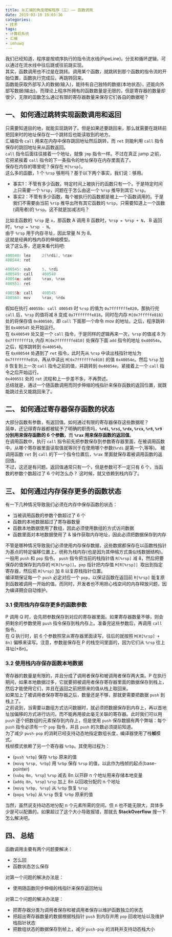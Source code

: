 ```yaml
---
title: 从汇编的角度理解程序（三）—— 函数调用
date: 2019-03-10 15:03:36
categories:
- 技术
tags:
- 计算机系统
- 汇编
- imhuwq
---
```


我们已经知道，程序是按顺序执行的指令流水线(PipeLine)。分支和循环逻辑，可以通过在流水线中往后跳或往前跳实现。  
其实，函数调用也不过是在跳转。调用某个函数，就跳转到那个函数的指令流的开始位置，函数执行完成后，再跳转回来。  
函数能获取外部写入的数据(输入)，能持有自己独特的数据(本地状态)，还能向外部写数据(输出)。而理论上程序所拥有的函数数量是无限的，但是寄存器的数量却很少，无限的函数怎么通过有限的寄存器数量来保存它们各自的数据呢？
<!--more-->  

## 一、 如何通过跳转实现函数调用和返回
只需要知道目的地，就能实现跳转了。但是如果还要跳回来，那么就需要在跳转前把回来时的地址保存在一个跳转后也能读取到的地方。  
汇编指令 `call` 用来在内存中保存跳回地址然后跳转，而 `ret` 则能利用 `call` 指令保存的跳回地址来从函数返回。  
`call` 指令后面往往接着一个地址，就像 `jmp` 指令一样。不过在真正 jump 之前，它把紧挨着 `call` 指令的下一条指令的地址保存在内存里面去了。  
保存在内存的哪里呢？保存在 `M[%rsp]`。  
这么多的函数，1 个 `%rsp` 够用吗？基于以下两个事实，我们说：够用。  
- 事实1：不管有多少函数，特定时间上被执行的函数只有一个。于是特定时间上只需要一个 `%rsp`，问题在于怎么由这一个 `%rsp` 推导到其它 `%rsp`。
- 事实2：不管有多少函数，每个被执行的函数都是被上一个函数调用的。于是我们不需要由当前 `%rsp` 推导出所有其它函数的 `%rsp`，只需要知道上一个函数(调用者)的 `%rsp`。这不就是加减法吗？   

比如主函数的` %rsp` 是 `x`，那函数 A 调用 B 函数时，`%rsp = %rsp + N`， B 返回时，`%rsp = %rsp - N`。  
由于 `%rsp` 用于内存寻址，因此常量 N 为 8。  
这就是经典的栈内存的伸缩模型。  
说了这么多，还是来看代码吧:  
```c
400540: lea     2(%rdi), %rax
400544: ret

400545: sub     5, %rdi
400549: call    400540
40054e: add     %rax, %rax
400551: ret

40055b: call    400545
400560: mov     %rax, %rdx
```
假如在执行 `40055b: call 400545` 时 `%rsp` 的值为 `0x7fffffffe820`，那执行完 `call` 后，`%rsp` 的值将减 8 变成 `0x7fffffffe818`，同时在内存 `M[0x7fffffe818]` 处的将保存值 `0x400560`，即 `call` 下面那一个命令 mov 的地址。之后，程序跳转到 `0x400545` 处开始运行。  
在 `0x400549` 处又是一个 `call` 指令，于是同样的逻辑再来一次，`%rsp` 的值减 8 为 `0x7fffffff10`, 内存 `M[0x7fffffffe810]` 处保存下面 `add` 指令的地址 `0x40054e`。之后，程序跳转到 `0x400540`。  
在 `0x400544`  处遇到了 `ret` 指令，此时先从 `%rsp` 中读出栈指针地址为 `0x7fffffffe810`，再从中读出 `M[0x7fffffffe810]` 的值 `0x40054e`。然后 `%rsp` 加 8 恢复到上一次 `call` 指令之前的值，并跳转到 `0x40054e`，紧接着上一个 `call` 指令之后开始运行。  
`0x400551` 处的 `ret` 流程和上一步差不多，不再赘述。  
总结就是，通过一个随函数调用而同步伸缩的栈指针来保存函数的返回位置，就既能跳过去又能跳回来了。  

## 二、 如何通过寄存器保存函数的状态  
大部分函数有参数，有返回值。如何通过有限的寄存器保存这些数据呢？  
简单，还记得寄存器都被赋予了明确的职责吗，**`%rdi`, `%rsi`, `%rdx`, `%rcx`, `%r8`, `%r9` 分别用来保存函数的 6 个参数**，而 **`%rax` 用来保存函数的返回值**。  
在调用函数中，执行 `call` 指令前先把参数保存到参数寄存器里面，在被调用函数中，从哪个寄存器里面读取值就等同于在使用哪个参数(`%rdi` 是第一个,等等)。
被调用函数 `ret` 到 `call` 的下一个指令位置后，`%rax` 里面就保存着被调用函数的返回值。  
不过，这还是有问题。返回值通常只有一个，但是参数可不一定只有 6 个，当函数的参数个数超过了 6 个时怎么办？
这时候，就又依赖到栈内存了。  

## 三、 如何通过内存保存更多的函数状态
有一下几种情况导致我们必须在内存中保存函数的状态：
- 当被调用函数的参数个数超过了 6 个
- 函数的本地数据超过了寄存器数量
- 函数本地数据使用了数组，因此必须使用数组的方式访问数据
- 函数里面对本地数据使用了 & 操作获取内存地址，因此必须把数据保存到内存

不管是哪种情况导致我们必须使用内存保存数据，这些数据都保存在以函数栈指针为基点的特定偏移位置上，统称为栈内存(也是因为其伸缩方式类似栈数据结构)。  
一般用 `push` 和 `pop` 指令。 `push` 指令把当前的栈指针值 `R[%rsp]` 减 8，然后把要保存的值保存到内存的 `M[R[%rsp]]`。`pop` 指针把内存值 `M[R[%rsp]] `取出到指定寄存器，然后把 `R[%rsp]` 加 8 以复原栈指针位置。  
编译期保证每一个 `push` 必定对应一个 `pop`，以保证函数在返回前 `R[%rsp]` 能复原到函数被调用一开始的值。而同时，开发者也不用担心栈空间的内存释放问题，因为编译期会自动维护。  

### 3.1 使用栈内存保存更多的函数参数
P 调用 Q 时，会先把参数保存到对应的寄存器里面。如果寄存器数量不够，则会把剩余的参数使用 `push` 指令保存到栈内存上。准备完这些参数后，再调用 `call` 指令。  
在 Q 执行时，前 6 个参数照常从寄存器里面读写，往后的就按照 `M[R[%rsp] + 8n]` 偏移来读写。注意，参数是保存在 P 的栈空间里面的，因为它们从 `%rsp` 往上寻址(+8n)。  

### 3.2 使用栈内存保存函数本地数据
寄存器的数量是有限的，并且分成了调用者保存和被调用者保存两大类。P 在执行期间，如果本地数据过多，它就要把被调用者保存寄存器里面的数据保存到栈上，然后才能使用它们，并且在返回之前把原来的值从栈上取回来。  
如果加上了被调用者保存寄存器之后，数量还是不够，那就更需要把数据 `push` 到栈上了。  
之前说到，当需要以数组方式访问数据时，就必须把数据保存到内存上，再以首地址加偏移的方式进行访问，而不能再用彼此毫无关联的寄存器。此时我们可以用 `push` 逐个把数组的元素保存到内存上，但是使用 `push` 保存数据有两个弊端：每个 `push` 指令必须有一个 `pop` 指令，并且 `push` 的次数必须提前知道。  
为了减少 `push-pop` 的消耗已经支持动态地指定数组长度，编译器使用了栈**帧**模式。  
栈帧模式依赖了另一个寄存器 `%rbp`。其使用过程为：
- (`push %rbp`) 保存 `%rbp` 原来的值
- (`movq %rsp, %rbp`) 用 `%rbp` 保存 `%rsp` 的值，以此作为栈帧的起点(base-pointer)
- (`subq 8n, %rsp`) `%rsp` 减去 8n 以开辟 n 个地址用来存储本地变量
- (`addq 8n, %rsp`) `%rsp` 加上 8n 以回收分配的 n 个地址
- (`movq %rbp, %rsp`) 从 `%rbp` 恢复 `%rsp`
- (`popq %rbp`) 从 `%rsp` 恢复 `%rbp` 原来的值  

当然，虽然说支持动态地分配 n 个元素所需的空间，但 n 也不能无限大，具体多少是可以配置的。如果超过了这个大小导致报错，那就去 **StackOverflow** 搜一下怎么解决吧。  

## 四、 总结
函数调用主要有两个问题要解决：
- 怎么回
- 函数状态怎么保存  

对第一个问题的解决办法是：
- 使用随函数同步伸缩的栈指针来保存返回地址  
 
对第二个问题的解决办法是：
- 把寄存器分类为调用者保存和被调用者保存以维护函数独立的状态
- 把超出寄存器数量的数据根据栈指针 `push` 到内存并用 `pop` 回收地址以及维护栈指针状态
- 把数组状态的数据保存到帧上，减少 `push-pop` 的消耗并支持动态栈大小
